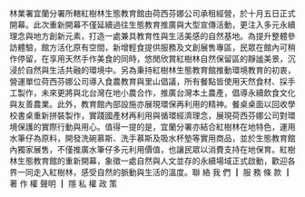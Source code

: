林業署宜蘭分署所轄紅樹林生態教育館由荷西芬娜公司承租經營，於十月五日正式開幕。此次重新開幕不僅延續過往生態教育推廣與大型宣傳活動，更注入多元永續理念與地方創新元素，打造一處兼具教育性與生活美感的自然基地。為提升整體參訪體驗，館方活化原有空間，新增輕食提供服務及文創展售專區，民眾在館內可稍作停留，在享用天然手作美食的同時，悠閒欣賞紅樹林自然保留區的靜謐美景，沉浸於自然與生活共融的環境中。另為秉持紅樹林生態教育館推動環境教育的初衷，營運單位荷西芬娜公司導入食農教育與里山倡議，所有餐點皆使用天然食材、採手工製作，未來更將與北台灣在地小農合作，推廣台灣本土農產，倡導永續飲食文化與友善農業。此外，教育館內部設施亦展現環保再利用的精神。餐桌桌面以回收學校書桌重新拼裝製作，實踐國產材再利用與循環經濟理念，展現荷西芬娜公司對環境保護的實際行動與用心。值得一提的是，宜蘭分署亦結合紅樹林在地特色，運用水筆仔為原料，開發洗碗慕斯、洗手慕斯及吸水杯墊等實用商品，並於生態教育館內獨家展售，不僅推廣水筆仔多元利用價值，也讓民眾以消費支持在地保育。紅樹林生態教育館的重新開幕，象徵一處自然與人文並存的永續場域正式啟動，歡迎各界一同走入紅樹林，感受自然的脈動與生活的溫度。聯 絡 我 們 ┃ 服 務 條 款 ┃ 著 作 權 聲明 ┃ 隱 私 權 政 策